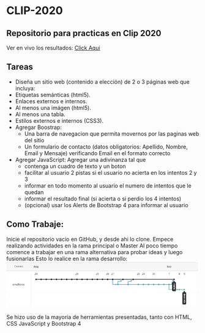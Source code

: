 # CLIP-2020

Repositorio para practicas en Clip 2020
--
Ver en vivo los resultados: [Click Aqui](http://emaflores.me/clip-2020/)

Tareas
--
* Diseña un sitio web (contenido a elección) de 2 o 3 páginas web que incluya:
* Etiquetas semánticas (html5).
* Enlaces externos e internos.
* Al menos una imágen (html5).
* Al menos una tabla.
* Estilos externos e internos (CSS3).
* Agregar Boostrap:
    - Una barra de navegacion que permita movernos por las paginas web del sitio
    - Un formulario de contacto (datos obligatorios: Apellido, Nombre, Email y Mensaje) 
      verificando Email en el formato correcto
* Agregar JavaScript: Agregar una adivinanza tal que
    - contenga un cuadro de texto y un boton
    - facilitar al usuario 2 pistas si el usuario no acierta en los intentos 2 y 3
    - informar en todo momento al usuario el numero de intentos que le quedan
    - informar el resultado final (si acierta o si perdio los 4 intentos)
    - (opcional) usar los Alerts de Bootstrap 4 para informar al usuario

## Como Trabaje:

Inicie el repositorio vacio en GitHub, y desde ahi lo clone.
Empece realizando actividades en la rama principal o Master
Al poco tiempo comence a trabajar en una rama alternativa
para probar ideas y luego fusionarlas
Esto lo realice en la rama desarrollo:
![alt text1](img/timeline.jpg "grafico1")

Se hizo uso de la mayoria de herramientas presentadas, tanto con HTML, CSS JavaScript y Bootstrap 4
